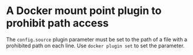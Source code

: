 # A Docker mount point plugin to prohibit path access

The `config.source` plugin parameter must be set to the path of a file
with a prohibited path on each line. Use `docker plugin set` to set the
parameter.
